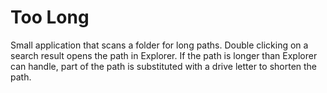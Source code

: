 ﻿# Too Long

Small application that scans a folder for long paths. Double clicking on a search result opens the path in Explorer.
If the path is longer than Explorer can handle, part of the path is substituted with a drive letter to shorten the path.
